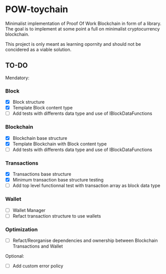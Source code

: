 # POW-toychain

Minimalist implementation of Proof Of Work Blockchain in form of a library. The goal is to implement at some point a full on minimalist cryptocurrency blockchain.

This project is only meant as learning opornity and should not be concidered as a viable solution.

## TO-DO

Mendatory:

### Block

- [x] Block structure
- [x] Template Block content type
- [ ] Add tests with differents data type and use of IBlockDataFunctions

### Blockchain

- [x] Blockchain base structure
- [x] Template Blockchain with Block content type
- [ ] Add tests with differents data type and use of IBlockDataFunctions

### Transactions

- [x] Transactions base structure
- [x] Minimum transaction base structure testing
- [ ] Add top level functionnal test with transaction array as block data type

### Wallet

- [ ] Wallet Manager
- [ ] Refact transaction structure to use wallets

### Optimization

- [ ] Refact/Reorganise dependencies and ownership between Blockchain Transactions and Wallet

Optional:

- [ ] Add custom error policy
